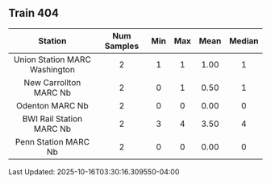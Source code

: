 ## Train 404

| Station | Num Samples | Min | Max | Mean | Median |
| :-----: | :---------: | :-: | :-: | :--: | :----: |
| Union Station MARC Washington | 2 | 1 | 1 | 1.00 | 1 |
| New Carrollton MARC Nb | 2 | 0 | 1 | 0.50 | 1 |
| Odenton MARC Nb | 2 | 0 | 0 | 0.00 | 0 |
| BWI Rail Station MARC Nb | 2 | 3 | 4 | 3.50 | 4 |
| Penn Station MARC Nb | 2 | 0 | 0 | 0.00 | 0 |


Last Updated: 2025-10-16T03:30:16.309550-04:00